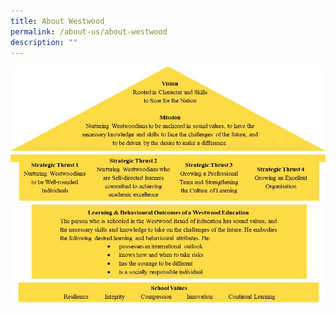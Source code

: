 ```yaml
---
title: About Westwood
permalink: /about-us/about-westwood
description: ""
---
```

![](/images/About%20Westwood%202020.jpeg)
